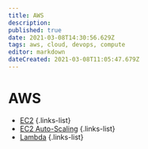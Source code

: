 ```yaml
---
title: AWS
description: 
published: true
date: 2021-03-08T14:30:56.629Z
tags: aws, cloud, devops, compute
editor: markdown
dateCreated: 2021-03-08T11:05:47.679Z
---
```


# AWS
- [EC2](/training/aws/ec2)
{.links-list}
- [EC2 Auto-Scaling](/training/aws/ec2_auto_scaling)
{.links-list}
- [Lambda](/training/aws/lambda)
{.links-list}